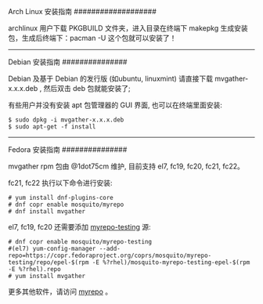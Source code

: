 Arch Linux 安装指南
###################

archlinux 用户下载 PKGBUILD 文件夹，进入目录在终端下 makepkg 生成安装包，生成后终端下：pacman -U 这个包就可以安装了！

-----

Debian 安装指南
###############

Debian 及基于 Debian 的发行版 (如ubuntu, linuxmint) 请直接下载 mvgather-x.x.x.deb , 然后双击 deb 包就能安装了;

有些用户并没有安装 apt 包管理器的 GUI 界面, 也可以在终端里面安装:

```
$ sudo dpkg -i mvgather-x.x.x.deb
$ sudo apt-get -f install
```

-----

Fedora 安装指南
###############

mvgather rpm 包由 @1dot75cm 维护, 目前支持 el7, fc19, fc20, fc21, fc22。

fc21, fc22 执行以下命令进行安装:

```
# yum install dnf-plugins-core
# dnf copr enable mosquito/myrepo
# dnf install mvgather
```

el7, fc19, fc20 还需要添加 [myrepo-testing](https://copr.fedoraproject.org/coprs/mosquito/myrepo-testing) 源:

```
# dnf copr enable mosquito/myrepo-testing
#(el7) yum-config-manager --add-repo=https://copr.fedoraproject.org/coprs/mosquito/myrepo-testing/repo/epel-$(rpm -E %?rhel)/mosquito-myrepo-testing-epel-$(rpm -E %?rhel).repo
# yum install mvgather
```

更多其他软件，请访问 [myrepo](https://copr.fedoraproject.org/coprs/mosquito/myrepo) 。
